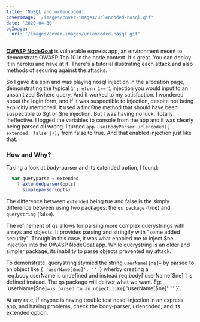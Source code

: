 ```yaml
---
title: 'NoSQL and urlencoded'
coverImage: '/images/cover-images/urlencoded-nosql.gif'
date: '2020-04-30'
ogImage:
  url: '/images/cover-images/urlencoded-nosql.gif'
---
```


**[OWASP NodeGoat](https://github.com/OWASP/NodeGoat)** is vulnerable express app, an environment meant to demonstrate OWASP Top 10 in the node context. It's great. You can deploy it in heroku and have at it. There's a tutorial illustrating each attack and also methods of securing against the attacks.

So I gave it a spin and was playing nosql injection in the allocation page, demonstrating the typical `1';return 1=='1` injection you would input to an unsanitized $where query. And it worked to my satisfaction. I wondered about the login form, and if it was suspectible to injection, despite not being explicitly mentioned. It used a findOne method that should have been suspectible to $gt or $ne injection. But I was having no luck. Totally ineffective. I logged the variables to console from the app and it was clearly being parsed all wrong. I turned `app.use(bodyParser.urlencoded({ extended: false }));` from false to true. And that enabled injection just like that.

### How and Why?
Taking a look at body-parser and its extended option, I found:
~~~javascript
  var queryparse = extended
    ? extendedparser(opts)
    : simpleparser(opts)
~~~

The difference between `extended` being tue and false is the simply difference between using two packages: the `qs package` (true) and `querystring` (false).

The refinement of qs allows for parsing more complex querystrings with arrays and objects. It provides parsing and stringify with "some added security". Though in this case, it was what enabled me to inject $ne injection into the OWASP NodeGoat app. While querystring is an older and simpler package, its inability to parse objects prevented my attack.

To demonstrate, querystring stymied the string `userName[$ne]=` by parsed to an object like `{ 'userName[$ne]': '' }` wherby creating a req.body.userName is undefined and instead req.body['userName[$ne]'] is defined instead. The qs package will deliver what we want. Eg: `userName[$ne]=` is parsed to an object like `{ 'userName[$ne]': '' }`.

At any rate, if anyone is having trouble test nosql injection in an express app, and having problems, check the body-parser, urlencoded, and its extended option.